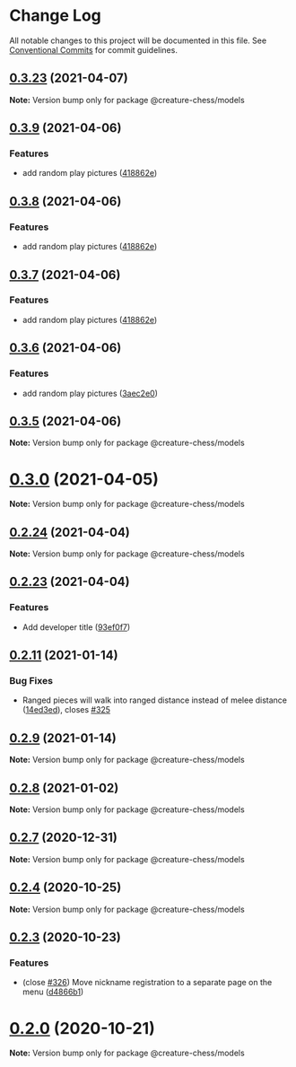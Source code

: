 # Change Log

All notable changes to this project will be documented in this file.
See [Conventional Commits](https://conventionalcommits.org) for commit guidelines.

## [0.3.23](https://github.com/Jameskmonger/creature-chess/compare/v0.3.22...v0.3.23) (2021-04-07)

**Note:** Version bump only for package @creature-chess/models





## [0.3.9](https://github.com/Jameskmonger/creature-chess/compare/v0.3.3...v0.3.9) (2021-04-06)


### Features

* add random play pictures ([418862e](https://github.com/Jameskmonger/creature-chess/commit/418862e2a8efc414f627b9c963056415a5955da4))





## [0.3.8](https://github.com/Jameskmonger/creature-chess/compare/v0.3.3...v0.3.8) (2021-04-06)


### Features

* add random play pictures ([418862e](https://github.com/Jameskmonger/creature-chess/commit/418862e2a8efc414f627b9c963056415a5955da4))





## [0.3.7](https://github.com/Jameskmonger/creature-chess/compare/v0.3.3...v0.3.7) (2021-04-06)


### Features

* add random play pictures ([418862e](https://github.com/Jameskmonger/creature-chess/commit/418862e2a8efc414f627b9c963056415a5955da4))





## [0.3.6](https://github.com/Jameskmonger/creature-chess/compare/v0.3.3...v0.3.6) (2021-04-06)


### Features

* add random play pictures ([3aec2e0](https://github.com/Jameskmonger/creature-chess/commit/3aec2e0b6ba1543a05c22ab9b24c9c0e6336cba9))





## [0.3.5](https://github.com/Jameskmonger/creature-chess/compare/v0.3.3...v0.3.5) (2021-04-06)

**Note:** Version bump only for package @creature-chess/models





# [0.3.0](https://github.com/Jameskmonger/creature-chess/compare/v0.2.25...v0.3.0) (2021-04-05)

**Note:** Version bump only for package @creature-chess/models





## [0.2.24](https://github.com/Jameskmonger/creature-chess/compare/v0.2.23...v0.2.24) (2021-04-04)

**Note:** Version bump only for package @creature-chess/models





## [0.2.23](https://github.com/Jameskmonger/creature-chess/compare/v0.2.22...v0.2.23) (2021-04-04)


### Features

* Add developer title ([93ef0f7](https://github.com/Jameskmonger/creature-chess/commit/93ef0f7e6f35d58d537612fea6c92175876fd861))





## [0.2.11](https://github.com/Jameskmonger/creature-chess/compare/v0.2.10...v0.2.11) (2021-01-14)


### Bug Fixes

* Ranged pieces will walk into ranged distance instead of melee distance ([14ed3ed](https://github.com/Jameskmonger/creature-chess/commit/14ed3edb1b646a5b8861316230d43956cb93f9d2)), closes [#325](https://github.com/Jameskmonger/creature-chess/issues/325)





## [0.2.9](https://github.com/Jameskmonger/creature-chess/compare/v0.2.8...v0.2.9) (2021-01-14)

**Note:** Version bump only for package @creature-chess/models





## [0.2.8](https://github.com/Jameskmonger/creature-chess/compare/v0.2.7...v0.2.8) (2021-01-02)

**Note:** Version bump only for package @creature-chess/models





## [0.2.7](https://github.com/Jameskmonger/creature-chess/compare/v0.2.6...v0.2.7) (2020-12-31)

**Note:** Version bump only for package @creature-chess/models





## [0.2.4](https://github.com/Jameskmonger/creature-chess/compare/v0.2.3...v0.2.4) (2020-10-25)

**Note:** Version bump only for package @creature-chess/models





## [0.2.3](https://github.com/Jameskmonger/creature-chess/compare/v0.2.2...v0.2.3) (2020-10-23)


### Features

* (close [#326](https://github.com/Jameskmonger/creature-chess/issues/326)) Move nickname registration to a separate page on the menu ([d4866b1](https://github.com/Jameskmonger/creature-chess/commit/d4866b1982de0229faa9d2f64bac52b06ea953c0))





# [0.2.0](https://github.com/Jameskmonger/creature-chess/compare/v0.1.0...v0.2.0) (2020-10-21)

**Note:** Version bump only for package @creature-chess/models

